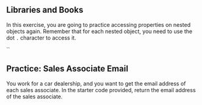 ## Libraries and Books

In this exercise, you are going to practice accessing properties on nested objects again. Remember that for each nested object, you need to use the dot `.` character to access it.

``

## Practice: Sales Associate Email

You work for a car dealership, and you want to get the email address of each sales associate. In the starter code provided, return the email address of the sales associate.


<!--stackedit_data:
eyJoaXN0b3J5IjpbLTEzMTI1NzkxNzcsMzQ3MzI0MTMzXX0=
-->